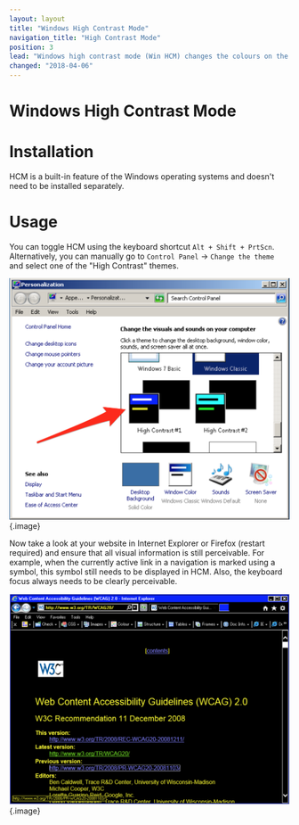 ```yaml
---
layout: layout
title: "Windows High Contrast Mode"
navigation_title: "High Contrast Mode"
position: 3
lead: "Windows high contrast mode (Win HCM) changes the colours on the screen to a specific high contrast scheme. It is used by visually impaired people. It is a useful tool to ensure that visual information isn't conveyed with purely decorative styles."
changed: "2018-04-06"
---
```


# Windows High Contrast Mode

# Installation

HCM is a built-in feature of the Windows operating systems and doesn't need to be installed separately.

# Usage

You can toggle HCM using the keyboard shortcut `Alt + Shift + PrtScn`. Alternatively, you can manually go to `Control Panel` -> `Change the theme` and select one of the "High Contrast" themes.

![Windows HCM themes](_media/windows-hcm-themes.png){.image}

Now take a look at your website in Internet Explorer or Firefox (restart required) and ensure that all visual information is still perceivable. For example, when the currently active link in a navigation is marked using a symbol, this symbol still needs to be displayed in HCM. Also, the keyboard focus always needs to be clearly perceivable.

![The WCAG 2.0 website in high contrast mode](_media/the-wcag-20-website-in-high-contrast-mode.png){.image}